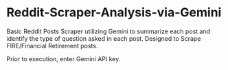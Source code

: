 # Reddit-Scraper-Analysis-via-Gemini
Basic Reddit Posts Scraper utilizing Gemini to summarize each post and identify the type of question asked in each post. Designed to Scrape FIRE/Financial Retirement posts.

Prior to execution, enter Gemini API key.


